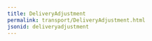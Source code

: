 ```yaml
---
title: DeliveryAdjustment
permalink: transport/DeliveryAdjustment.html
jsonid: deliveryadjustment
---
```

